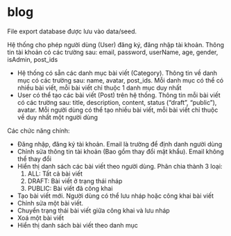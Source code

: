 # blog
 File export database được lưu vào data/seed.
 
 Hệ thống cho phép người dùng (User) đăng ký, đăng nhập tài khoản. Thông tin tài khoản có các trường sau: email, password, userName, age, gender, isAdmin, post_ids
- Hệ thống có sẵn các danh mục bài viết (Category). Thông tin về danh mục có các trường sau: name, avatar, post_ids. Mỗi danh mục có thể có nhiều bài viết, mỗi bài
viết chỉ thuộc 1 danh mục duy nhất
- User có thể tạo các bài viết (Post) trên hệ thống. Thông tin mỗi bài viết có các trường sau: title, description, content, status (“draft”, “public”), avatar.
Mỗi người dùng có thể tạo nhiều bài viết, mỗi bài viết chỉ thuộc về duy nhất một người dùng

Các chức năng chính:
- Đăng nhập, đăng ký tài khoản. Email là trường để định danh người dùng
- Chỉnh sửa thông tin tài khoản (Bao gồm thay đổi mật khẩu). Email không thể thay đổi
- Hiển thị danh sách các bài viết theo người dùng. Phân chia thành 3 loại:
  1. ALL: Tất cả bài viết
  2. DRAFT: Bài viết ở trạng thái nháp
  3. PUBLIC: Bài viết đã công khai
- Tạo bài viết mới. Người dùng có thể lưu nháp hoặc công khai bài viết
- Chỉnh sửa một bài viết.
- Chuyển trạng thái bài viết giữa công khai và lưu nháp
- Xoá một bài viết
- Hiển thị danh sách bài viết theo danh mục

